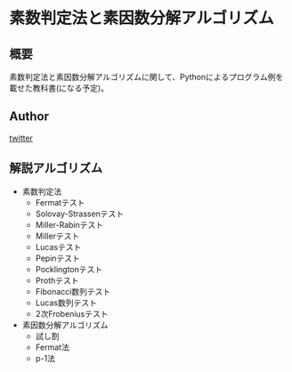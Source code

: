 # 素数判定法と素因数分解アルゴリズム

## 概要

素数判定法と素因数分解アルゴリズムに関して、Pythonによるプログラム例を載せた教科書(になる予定)。

## Author

[twitter](https://twitter.com/haru_44)

## 解説アルゴリズム

* 素数判定法
  * Fermatテスト
  * Solovay-Strassenテスト
  * Miller-Rabinテスト
  * Millerテスト
  * Lucasテスト
  * Pepinテスト
  * Pocklingtonテスト
  * Prothテスト
  * Fibonacci数列テスト
  * Lucas数列テスト
  * 2次Frobeniusテスト
* 素因数分解アルゴリズム
  * 試し割
  * Fermat法
  * p-1法

